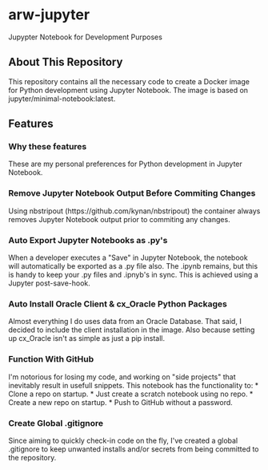 # arw-jupyter
Jupypter Notebook for Development Purposes

<h2>About This Repository</h2>
This repository contains all the necessary code to create a Docker image for Python development using Jupyter Notebook. The image is based on jupyter/minimal-notebook:latest.

<h2>Features</h2>
<h3>Why these features</h3>
These are my personal preferences for Python development in Jupyter Notebook.

<h3>Remove Jupyter Notebook Output Before Commiting Changes</h3>
Using nbstripout (https://github.com/kynan/nbstripout) the container always removes Jupyter Notebook output prior to commiting any changes.

<h3>Auto Export Jupyter Notebooks as .py's</h3>
When a developer executes a "Save" in Jupyter Notebook, the notebook will automatically be exported as a .py file also. The .ipynb remains, but this is handy to keep your .py files and .ipnyb's in sync. This is achieved using a Jupyter post-save-hook.

<h3>Auto Install Oracle Client & cx_Oracle Python Packages</h3>
Almost everything I do uses data from an Oracle Database. That said, I decided to include the client installation in the image. Also because setting up cx_Oracle isn't as simple as just a pip install.

<h3>Function With GitHub</h3>
I'm notorious for losing my code, and working on "side projects" that inevitably result in usefull snippets. This notebook has the functionality to:
* Clone a repo on startup.
* Just create a scratch notebook using no repo.
* Create a new repo on startup.
* Push to GitHub without a password.

<h3>Create Global .gitignore</h3>
Since aiming to quickly check-in code on the fly, I've created a global .gitignore to keep unwanted installs and/or secrets from being committed to the repository.




